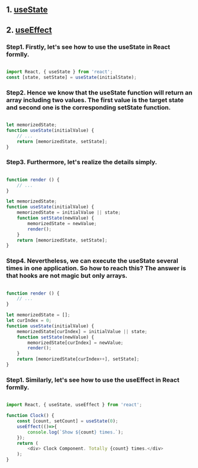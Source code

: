 
## 1. [useState](#useState)
## 2. [useEffect](#useEffect)


<a name="useState"></a>

### Step1. Firstly, let's see how to use the useState in React formlly.

``` javascript

import React, { useState } from 'react';
const [state, setState] = useState(initialState);

```

### Step2. Hence we know that the useState function will return an array including two values. The first value is the target state and second one is the corresponding setState function.

```javascript

let memorizedState;
function useState(initialValue) {
    // ...
    return [memorizedState, setState];
}

```

### Step3. Furthermore, let's realize the details simply.

```javascript

function render () {
    // ...
}

let memorizedState;
function useState(initialValue) {
    memorizedState = initialValue || state;
    function setState(newValue) {
        memorizedState = newValue;
        render();
    }
    return [memorizedState, setState];
}

```

### Step4. Nevertheless, we can execute the useState several times in one application. So how to reach this? The answer is that hooks are not magic but only arrays.

```javascript

function render () {
    // ...
}

let memorizedState = [];
let curIndex = 0;
function useState(initialValue) {
    memorizedState[curIndex] = initialValue || state;
    function setState(newValue) {
        memorizedState[curIndex] = newValue;
        render();
    }
    return [memorizedState[curIndex++], setState];
}

```

<a name="useEffect"></a>

### Step1. Similarly, let's see how to use the useEffect in React formlly.

``` javascript

import React, { useState, useEffect } from 'react';

function Clock() {
    const [count, setCount] = useState(0);
    useEffect(()=>{
        console.log(`Show ${count} times.`);
    });
    return (
        <div> Clock Component. Totally {count} times.</div>
    );
}

```